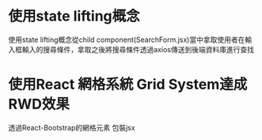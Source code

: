 # 使用state lifting概念
使用state lifting概念從child component(SearchForm.jsx)當中拿取使用者在輸入框輸入的搜尋條件，拿取之後將搜尋條件透過axios傳送到後端資料庫進行查找
# 使用React 網格系統 Grid System達成RWD效果
透過React-Bootstrap的網格元素 <Container/> <Col/> <Row/> 包裝jsx

